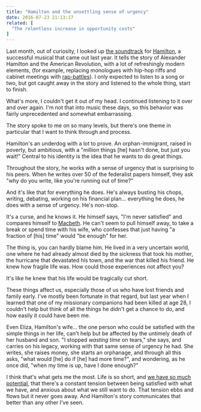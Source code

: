 ```yaml
---
title: "Hamilton and the unsettling sense of urgency"
date: 2016-07-23 21:13:17
related: [
  "The relentless increase in opportunity costs"
]
---
```


Last month, out of curiosity, I looked up [the soundtrack][1] for [Hamilton][2], a successful musical that came out last year. It tells the story of Alexander Hamilton and the American Revolution, with a lot of refreshingly modern elements, (for example, replacing monologues with hip-hop riffs and cabinet meetings with [rap-battles][3]). I only expected to listen to a song or two, but got caught away in the story and listened to the whole thing, start to finish.

 [1]: https://play.spotify.com/album/1kCHru7uhxBUdzkm4gzRQc
 [2]: https://en.wikipedia.org/wiki/Hamilton_(musical)
 [3]: https://www.youtube.com/watch?v=mBmTdJ4XTfs

What's more, I couldn't get it out of my head. I continued listening to it over and over again. I'm not that into music these days, so this behavior was fairly unprecedented and somewhat embarrassing.

The story spoke to me on so many levels, but there's one theme in particular that I want to think through and process.

Hamilton's an underdog with a lot to prove. An orphan-immigrant, raised in poverty, but ambitious, with a "million things [he] hasn't done, but just you wait!" Central to his identity is the idea that he wants to do great things.

Throughout the story, he works with a sense of urgency that is surprising to his peers. When he writes over 50 of the federalist papers himself, they ask "why do you write, like you're running out of time?"

And it's like that for everything he does. He's always busting his chops, writing, debating, working on his financial plan... everything he does, he does with a sense of urgency. He's non-stop.

It's a curse, and he knows it. He himself says, "I'm never satisfied" and compares himself to [Macbeth][4]. He can't seem to pull himself away, to take a break or spend time with his wife, who confesses that just having "a fraction of [his] time" would "be enough" for her.

 [4]: https://en.wikipedia.org/wiki/Macbeth_(character)

The thing is, you can hardly blame him. He lived in a very uncertain world, one where he had already almost died by the sickness that took his mother, the hurricane that devastated his town, and the war that killed his friend. He knew how fragile life was. How could those experiences not affect you?

It's like he knew that his life would be tragically cut short.

These things affect us, especially those of us who have lost friends and family early. I've mostly been fortunate in that regard, but last year when I learned that one of my missionary companions had been killed at age 28, I couldn't help but think of all the things he didn't get a chance to do, and how easily it could have been me.

Even Eliza, Hamilton's wife... the one person who could be satisfied with the simple things in her life, can't help but be affected by the untimely death of her husband and son. "I stopped *wasting time* on tears," she says, and carries on his legacy, working with that same sense of urgency he had. She writes, she raises money, she starts an orphanage, and through all this asks, "what would [he] do if [he] had more time?", and wondering, as he once did, "when my time is up, have I done enough?"

I think that's what gets me the most. Life is so short, and [we have so much potential][5], that there's a constant tension between being satisfied with what we have, and anxious about what we still want to do. That tension ebbs and flows but it never goes away. And Hamilton's story communicates that better than any other I've seen.

 [5]: http://www.bryanbraun.com/2014/07/21/the-relentless-increase-in-opportunity-costs
